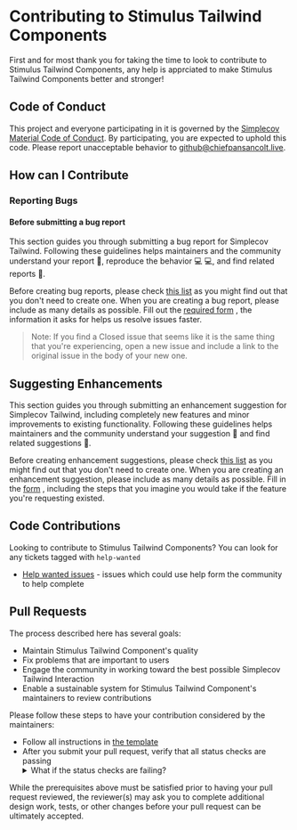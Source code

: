 # Contributing to Stimulus Tailwind Components

First and for most thank you for taking the time to look to contribute to
Stimulus Tailwind Components, any help is apprciated to make Stimulus Tailwind Components better
and stronger!

## Code of Conduct

This project and everyone participating in it is governed by the [Simplecov
Material Code of Conduct](https://github.com/chiefpansancolt/stimulus-tailwind-components/blob/main/.github/CODE_OF_CONDUCT.md).
By participating, you are expected to uphold this code. Please report
unacceptable behavior to github@chiefpansancolt.live.

## How can I Contribute

### Reporting Bugs

#### Before submitting a bug report

This section guides you through submitting a bug report for Simplecov Tailwind.
Following these guidelines helps maintainers and the community understand your
report 📝, reproduce the behavior 💻 💻, and find related reports 🔎.

Before creating bug reports, please check [this list](https://github.com/chiefpansancolt/stimulus-tailwind-components/issues?q=is%3Aopen+is%3Aissue+label%3Abug)
as you might find out that you don't need to create one. When you are creating
a bug report, please include as many details as possible. Fill out the
[required form](https://github.com/chiefpansancolt/stimulus-tailwind-components/issues/new?assignees=chiefpansancolt&labels=bug%2Ctriage&template=bug_report.yml&title=%5BBug%5D%3A+)
, the information it asks for helps us resolve issues faster.

> Note: If you find a Closed issue that seems like it is the same thing that you're experiencing, open a new issue and include a link to the original issue in the body of your new one.

## Suggesting Enhancements

This section guides you through submitting an enhancement suggestion for
Simplecov Tailwind, including completely new features and minor improvements to
existing functionality. Following these guidelines helps maintainers and the
community understand your suggestion 📝 and find related suggestions 🔎.

Before creating enhancement suggestions, please check [this list](https://github.com/chiefpansancolt/stimulus-tailwind-components/issues?q=is%3Aopen+is%3Aissue+label%3Aenhancement)
as you might find out that you don't need to create one. When you are creating
an enhancement suggestion, please include as many details as possible. Fill in
the [form](https://github.com/chiefpansancolt/stimulus-tailwind-components/issues/new?assignees=chiefpansancolt&labels=enhancement%2Ctriage&template=feature_request.yml&title=%5BEnhancement%5D%3A+)
, including the steps that you imagine you would take if the feature you're
requesting existed.

## Code Contributions

Looking to contribute to Stimulus Tailwind Components? You can look for any tickets tagged with `help-wanted`

- [Help wanted issues](https://github.com/chiefpansancolt/stimulus-tailwind-components/issues?q=is%3Aopen+is%3Aissue+label%3A%22help+wanted%22) - issues which could use help form the community to help complete

## Pull Requests

The process described here has several goals:

- Maintain Stimulus Tailwind Component's quality
- Fix problems that are important to users
- Engage the community in working toward the best possible Simplecov Tailwind Interaction
- Enable a sustainable system for Stimulus Tailwind Component's maintainers to review contributions

Please follow these steps to have your contribution considered by the maintainers:

- Follow all instructions in [the template](https://github.com/chiefpansancolt/stimulus-tailwind-components/blob/master/.github/PULL_REQUEST_TEMPLATE.md)
- After you submit your pull request, verify that all status checks are passing<details><summary>What if the status checks are failing?</summary>If a status check is failing, and you believe that the failure is unrelated to your change, please leave a comment on the pull request explaining why you believe the failure is unrelated. A maintainer will re-run the status check for you. If we conclude that the failure was a false positive, then we will open an issue to track that problem with our status check suite.</details>

While the prerequisites above must be satisfied prior to having your pull request reviewed, the reviewer(s) may ask you to complete additional design work, tests, or other changes before your pull request can be ultimately accepted.
